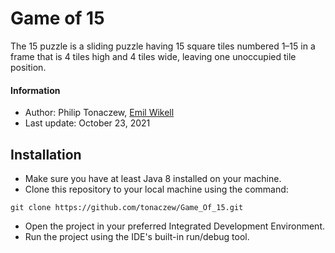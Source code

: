 # Game of 15

The 15 puzzle is a sliding puzzle having 15 square tiles numbered 1–15 in a frame that is 4 tiles high and 4 tiles wide, leaving one unoccupied tile position.

#### Information
- Author: Philip Tonaczew, [Emil Wikell](https://github.com/EmilWikell)
- Last update: October 23, 2021

## Installation

- Make sure you have at least Java 8 installed on your machine.
- Clone this repository to your local machine using the command:

`git clone https://github.com/tonaczew/Game_Of_15.git`
- Open the project in your preferred Integrated Development Environment.
- Run the project using the IDE's built-in run/debug tool.
